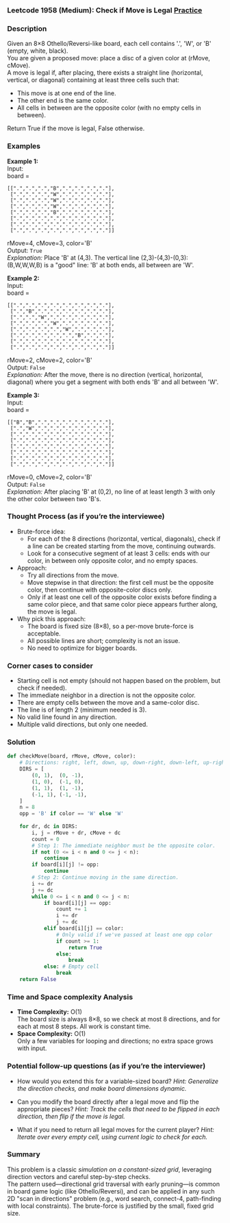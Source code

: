 ### Leetcode 1958 (Medium): Check if Move is Legal [Practice](https://leetcode.com/problems/check-if-move-is-legal)

### Description  
Given an 8×8 Othello/Reversi-like board, each cell contains '.', 'W', or 'B' (empty, white, black).  
You are given a proposed move: place a disc of a given color at (rMove, cMove).  
A move is legal if, after placing, there exists a straight line (horizontal, vertical, or diagonal) containing at least three cells such that:
- This move is at one end of the line.
- The other end is the same color.
- All cells in between are the opposite color (with no empty cells in between).

Return True if the move is legal, False otherwise.

### Examples  

**Example 1:**  
Input:  
board =  
```
[[".",".",".","B",".",".",".","."],
 [".",".",".","W",".",".",".","."],
 [".",".",".","W",".",".",".","."],
 [".",".",".","W",".",".",".","."],
 [".",".",".","B",".",".",".","."],
 [".",".",".",".",".",".",".","."],
 [".",".",".",".",".",".",".","."],
 [".",".",".",".",".",".",".","."]]
```
rMove=4, cMove=3, color='B'  
Output: `True`  
*Explanation:*
Place 'B' at (4,3). The vertical line (2,3)-(4,3)-(0,3): (B,W,W,W,B) is a "good" line: 'B' at both ends, all between are 'W'.

**Example 2:**  
Input:  
board =  
```
[[".",".",".",".",".",".",".","."],
 [".","B",".",".",".",".",".","."],
 [".",".","W",".",".",".",".","."],
 [".",".",".","W",".",".",".","."],
 [".",".",".",".","W",".",".","."],
 [".",".",".",".",".","B",".","."],
 [".",".",".",".",".",".",".","."],
 [".",".",".",".",".",".",".","."]]
```
rMove=2, cMove=2, color='B'  
Output: `False`  
*Explanation:*
After the move, there is no direction (vertical, horizontal, diagonal) where you get a segment with both ends 'B' and all between 'W'.

**Example 3:**  
Input:  
board =  
```
[["B","B",".",".",".",".",".","."],
 [".","W",".",".",".",".",".","."],
 [".",".",".",".",".",".",".","."],
 [".",".",".",".",".",".",".","."],
 [".",".",".",".",".",".",".","."],
 [".",".",".",".",".",".",".","."],
 [".",".",".",".",".",".",".","."],
 [".",".",".",".",".",".",".","."]]
```
rMove=0, cMove=2, color='B'  
Output: `False`  
*Explanation:*
After placing 'B' at (0,2), no line of at least length 3 with only the other color between two 'B's.

### Thought Process (as if you’re the interviewee)  
- Brute-force idea:
  - For each of the 8 directions (horizontal, vertical, diagonals), check if a line can be created starting from the move, continuing outwards.
  - Look for a consecutive segment of at least 3 cells: ends with our color, in between only opposite color, and no empty spaces.
- Approach:
  - Try all directions from the move.
  - Move stepwise in that direction: the first cell must be the opposite color, then continue with opposite-color discs only.  
  - Only if at least one cell of the opposite color exists before finding a same color piece, and that same color piece appears further along, the move is legal.
- Why pick this approach:
  - The board is fixed size (8×8), so a per-move brute-force is acceptable.
  - All possible lines are short; complexity is not an issue.
  - No need to optimize for bigger boards.

### Corner cases to consider  
- Starting cell is not empty (should not happen based on the problem, but check if needed).
- The immediate neighbor in a direction is not the opposite color.
- There are empty cells between the move and a same-color disc.
- The line is of length 2 (minimum needed is 3).
- No valid line found in any direction.
- Multiple valid directions, but only one needed.

### Solution

```python
def checkMove(board, rMove, cMove, color):
    # Directions: right, left, down, up, down-right, down-left, up-right, up-left
    DIRS = [
        (0, 1),  (0, -1),
        (1, 0),  (-1, 0),
        (1, 1),  (1, -1),
        (-1, 1), (-1, -1),
    ]
    n = 8
    opp = 'B' if color == 'W' else 'W'
    
    for dr, dc in DIRS:
        i, j = rMove + dr, cMove + dc
        count = 0
        # Step 1: The immediate neighbor must be the opposite color.
        if not (0 <= i < n and 0 <= j < n):
            continue
        if board[i][j] != opp:
            continue
        # Step 2: Continue moving in the same direction.
        i += dr
        j += dc
        while 0 <= i < n and 0 <= j < n:
            if board[i][j] == opp:
                count += 1
                i += dr
                j += dc
            elif board[i][j] == color:
                # Only valid if we've passed at least one opp color
                if count >= 1:
                    return True
                else:
                    break
            else: # Empty cell
                break
    return False
```

### Time and Space complexity Analysis  

- **Time Complexity:** O(1)  
  The board size is always 8×8, so we check at most 8 directions, and for each at most 8 steps. All work is constant time.
- **Space Complexity:** O(1)  
  Only a few variables for looping and directions; no extra space grows with input.

### Potential follow-up questions (as if you’re the interviewer)  

- How would you extend this for a variable-sized board?
  *Hint: Generalize the direction checks, and make board dimensions dynamic.*

- Can you modify the board directly after a legal move and flip the appropriate pieces?
  *Hint: Track the cells that need to be flipped in each direction, then flip if the move is legal.*

- What if you need to return all legal moves for the current player?
  *Hint: Iterate over every empty cell, using current logic to check for each.*

### Summary
This problem is a classic *simulation on a constant-sized grid*, leveraging direction vectors and careful step-by-step checks.  
The pattern used—directional grid traversal with early pruning—is common in board game logic (like Othello/Reversi), and can be applied in any such 2D "scan in directions" problem (e.g., word search, connect-4, path-finding with local constraints). The brute-force is justified by the small, fixed grid size.